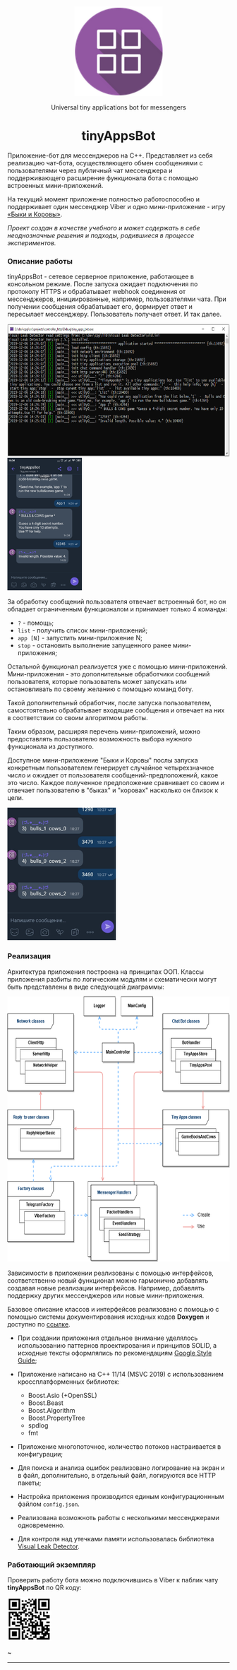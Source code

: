 <p align="center">
  <img src="media/tinyAppsBot_logo.png" width="200" />
</p>
<div align="center">Universal tiny applications bot for messengers</div>
<h1 align="center">tinyAppsBot</h1>

Приложение-бот для мессенджеров на C++. Представляет из себя реализацию чат-бота, осуществляющего обмен сообщениями с пользователями через публичный чат мессенджера и поддерживающего расширение функционала бота с помощью встроенных мини-приложений.

На текущий момент приложение полностью работоспособно и поддерживает один мессенджер Viber и одно мини-приложение - игру <a href  = "https://ru.wikipedia.org/wiki/%D0%91%D1%8B%D0%BA%D0%B8_%D0%B8_%D0%BA%D0%BE%D1%80%D0%BE%D0%B2%D1%8B">«Быки и Коровы»</a>.

*Проект создан в качестве учебного и может содержать в себе неоднозначные решения и подходы, родившиеся в процессе экспериментов.*

### Описание работы

tinyAppsBot - сетевое серверное приложение, работающее в консольном режиме. После запуска ожидает подключения по протоколу HTTPS и обрабатывает webhook соединения от мессенджеров, инициированные, например, пользователями чата.
При получении сообщения обрабатывает его, формирует ответ и пересылает мессенджеру. Пользователь получает ответ. И так далее.

<img src="media/capture_01.png" height="300"/> <img src="media/viber_02.jpg" height="300"/>

За обработку сообщений пользователя отвечает встроенный бот, но он обладает ограниченным функционалом и принимает только 4 команды:
- `?` - помощь;
- `list` - получить список мини-приложений;
- `app [N]` - запустить мини-приложение N;
- `stop` - остановить выполнение запущенного ранее мини-приложения;

Остальной функционал реализуется уже с помощью мини-приложений. Мини-приложения - это дополнительные обработчики сообщений пользователя, которые пользователь может запускать или остановливать по своему желанию с помощью команд боту.

Такой дополнительный обработчик, после запуска пользователем, самостоятельно обрабатывает входящие сообщения и отвечает на них в соответствии со своим алгоритмом работы.

Таким образом, расширяя перечень мини-приложений, можно предоставлять пользователю возможность выбора нужного функционала из доступного.

Доступное мини-приложение "Быки и Коровы" послы запуска конкретным пользователем генерирует случайное четырехзначное число и ожидает от пользователя сообщений-предположений, какое это число. Каждое полученное предположение сравнивает со своим и отвечает пользователю в "быках" и "коровах" насколько он близок к цели.

<img src="media/viber_03_part.jpg" height="300"/>

### Реализация

Архитектура приложения построена на принципах ООП. Классы приложения разбиты по логическим модулям и схематически могут быть представлены в виде следующей диаграммы:

<img src="media/BaseDiagram.png" height="600">

Зависимости в приложении реализованы с помощью интерфейсов, соответственно новый функционал можно гармонично добавлять  создавая новые реализации интерфейсов. Например, добавлять поддержку других мессенджеров или новые мини-приложения.

Базовое описание классов и интерфейсов реализовано с помощью с помощью системы документирования исходных кодов **Doxygen** и доступно по <a href="http://thor.hostronavt.ru">ссылке</a>.

- При создании приложения отдельное внимание уделялось использованию паттернов проектирования и принципов SOLID, а исходные тексты оформлялись по рекомендациям <a href="https://google.github.io/styleguide/cppguide">Google Style Guide</a>;

- Приложение написано на C++ 11/14 (MSVC 2019) с использованием кроссплатформенных библиотек:
	- Boost.Asio (+OpenSSL)
	- Boost.Beast
	- Boost.Algorithm
	- Boost.PropertyTree
	- spdlog
	- fmt

- Приложение многопоточное, количество потоков настраивается в конфигурации;

- Для поиска и анализа ошибок реализовано логирование на экран и в файл, дополнительно, в отдельный файл, логируются все HTTP пакеты;

- Настройка приложения производится единым конфигурационнным файлом `config.json`.

- Реализована возможноть работы с несколькими мессенджерами одновременно.

- Для контроля над утечками памяти использовалась библиотека <a href="https://github.com/KindDragon/vld.git">Visual Leak Detector</a>.

### Работающий экземпляр

Проверить работу бота можно подключившись в Viber к паблик чату **tinyAppsBot** по QR коду:
<p><img src="media/tinyAppsBot_URI.png" width="100" /></p>~


***
